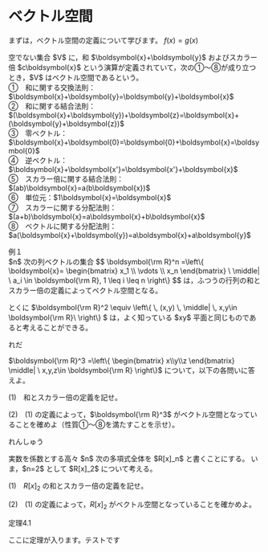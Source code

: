 # ベクトル空間

まずは，ベクトル空間の定義について学びます。
$f(x)=g(x)$

<div class="def">
<p>
空でない集合 $V$ に，和 $\boldsymbol{x}+\boldsymbol{y}$ およびスカラー倍 $c\boldsymbol{x}$ という演算が定義されていて，次の①～⑧が成り立つとき，$V$ はベクトル空間であるという。<br>
①　和に関する交換法則：$\boldsymbol{x}+\boldsymbol{y}=\boldsymbol{y}+\boldsymbol{x}$ <br>②　和に関する結合法則：$(\boldsymbol{x}+\boldsymbol{y})+\boldsymbol{z}=\boldsymbol{x}+(\boldsymbol{y}+\boldsymbol{z})$<br>③　零ベクトル：$\boldsymbol{x}+\boldsymbol{0}=\boldsymbol{0}+\boldsymbol{x}=\boldsymbol{0}$<br>④　逆ベクトル：$\boldsymbol{x}+\boldsymbol{x'}=\boldsymbol{x'}+\boldsymbol{x}$<br>⑤　スカラー倍に関する結合法則：$(ab)\boldsymbol{x}=a(b\boldsymbol{x})$<br>⑥　単位元：$1\boldsymbol{x}=\boldsymbol{x}$<br>⑦　スカラーに関する分配法則：$(a+b)\boldsymbol{x}=a\boldsymbol{x}+b\boldsymbol{x}$<br>⑧　ベクトルに関する分配法則：$a(\boldsymbol{x}+\boldsymbol{y})=a\boldsymbol{x}+a\boldsymbol{y}$
</p>
</div>

<div class="eg-label">例１</div>
<div class="eg-text">
$n$ 次の列ベクトルの集合
$$
\boldsymbol{\rm R}^n
=\left\{
	\boldsymbol{x}=
	\begin{bmatrix}
		x_1 \\ \vdots \\ x_n
	\end{bmatrix}
	\ \middle| \ 
	a_i \in \boldsymbol{\rm R}, 1 \leq i \leq n
\right\}
$$
は，ふつうの行列の和とスカラー倍の定義によってベクトル空間となる。

<p>
とくに $\boldsymbol{\rm R}^2
\equiv \left\{
	\, (x,y)
	\, \middle| \, 
	x,y\in \boldsymbol{\rm R}\ 
\right\}
$ は，よく知っている $xy$ 平面と同じものであると考えることができる。
</p>
</div>

<div class="ex">
<span class="ex-circle1">れ</span><span class="ex-circle2">だ</span>
<p>
$\boldsymbol{\rm R}^3
=\left\{
	\begin{bmatrix}
		x\\y\\z
	\end{bmatrix}
	\middle|
	\ x,y,z\in \boldsymbol{\rm R} 
\right\}$ について，以下の各問いに答えよ。

$(1)$　和とスカラー倍の定義を記せ。

$(2)$　$(1)$ の定義によって，$\boldsymbol{\rm R}^3$ がベクトル空間となっていることを確めよ（性質①～⑧を満たすことを示せ）。 
</p>
</div>

<div class="prob">
<span class="label">れんしゅう</span>
<p>
実数を係数とする高々 $n$ 次の多項式全体を $R[x]_n$ と書くことにする。 いま，$n=2$ として $R[x]_2$ について考える。 

$(1)$　$R[x]_2$ の和とスカラー倍の定義を記せ。

$(2)$　$(1)$ の定義によって，$R[x]_2$ がベクトル空間となっていることを確かめよ。
</p>
</div>

<div class="theorem">
<span class="theorem-title">定理4.1</span>
<p>ここに定理が入ります。テストです</p>
</div>